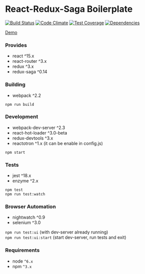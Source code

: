 React-Redux-Saga Boilerplate
===

[![Build Status](https://travis-ci.org/gilbarbara/react-redux-saga-boilerplate.svg?branch=master)](https://travis-ci.org/gilbarbara/react-redux-saga-boilerplate) 
[![Code Climate](https://codeclimate.com/github/gilbarbara/react-redux-saga-boilerplate/badges/gpa.svg)](https://codeclimate.com/github/gilbarbara/react-redux-saga-boilerplate) [![Test Coverage](https://codeclimate.com/github/gilbarbara/react-redux-saga-boilerplate/badges/coverage.svg)](https://codeclimate.com/github/gilbarbara/react-redux-saga-boilerplate/coverage) [![Dependencies](https://david-dm.org/gilbarbara/react-redux-saga-boilerplate.svg)](https://david-dm.org/gilbarbara/react-redux-saga-boilerplate)

[Demo](http://gilbarbara.github.io/react-redux-saga-boilerplate)

### Provides
- react ^15.x
- react-router ^3.x
- redux ^3.x
- redux-saga ^0.14

### Building
- webpack ^2.2

`npm run build`

### Development
- webpack-dev-server ^2.3
- react-hot-loader ^3.0-beta
- redux-devtools ^3.x
- reactotron ^1.x (it can be enable in config.js)

`npm start`

### Tests
- jest ^18.x
- enzyme ^2.x

`npm test`  
`npm run test:watch`

### Browser Automation
- nightwatch ^0.9
- selenium ^3.0

`npm run test:ui` (with dev-server already running)  
`npm run test:ui:start` (start dev-server, run tests and exit) 

### Requirements
- node `^6.x`
- npm `^3.x`
